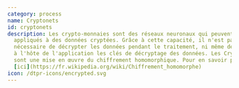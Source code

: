 ```yaml
---
category: process
name: Cryptonets
id: cryptonets
description: Les crypto-monnaies sont des réseaux neuronaux qui peuvent être
  appliqués à des données cryptées. Grâce à cette capacité, il n'est pas
  nécessaire de décrypter les données pendant le traitement, ni même de fournir
  à l'hôte de l'application les clés de décryptage des données. Les Cryptonets
  sont une mise en œuvre du chiffrement homomorphique. Pour en savoir plus
  [ici](https://fr.wikipedia.org/wiki/Chiffrement_homomorphe)
icon: /dtpr-icons/encrypted.svg
---
```

